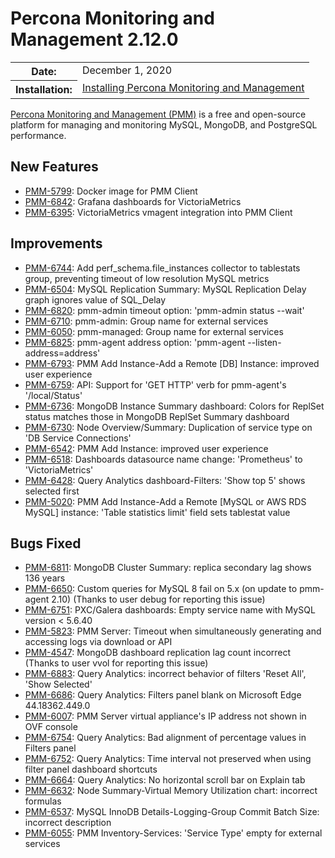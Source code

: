 # Percona Monitoring and Management 2.12.0

<table class="docutils field-list" frame="void" rules="none">
  <colgroup>
    <col class="field-name">
    <col class="field-body">
  </colgroup>
  <tbody valign="top">
    <tr class="field-odd field">
      <th class="field-name">Date:</th>
      <td class="field-body">December 1, 2020</td>
    </tr>
    <tr class="field-even field">
      <th class="field-name">Installation:</th>
      <td class="field-body">
        <a class="reference external" href="https://www.percona.com/software/pmm/quickstart">Installing Percona Monitoring and Management</a></td>
    </tr>
  </tbody>
</table>

[Percona Monitoring and Management (PMM)](https://www.percona.com/doc/percona-monitoring-and-management/2.x)
is a free and open-source platform for managing and monitoring MySQL, MongoDB, and PostgreSQL
performance.

## New Features

* [PMM-5799](https://jira.percona.com/browse/PMM-5799): Docker image for PMM Client
* [PMM-6842](https://jira.percona.com/browse/PMM-6842): Grafana dashboards for VictoriaMetrics
* [PMM-6395](https://jira.percona.com/browse/PMM-6395): VictoriaMetrics vmagent integration into PMM Client



## Improvements

* [PMM-6744](https://jira.percona.com/browse/PMM-6744): Add perf_schema.file_instances collector to tablestats group, preventing timeout of low resolution MySQL metrics
* [PMM-6504](https://jira.percona.com/browse/PMM-6504): MySQL Replication Summary: MySQL Replication Delay graph ignores value of SQL_Delay
* [PMM-6820](https://jira.percona.com/browse/PMM-6820): pmm-admin timeout option: 'pmm-admin status --wait'
* [PMM-6710](https://jira.percona.com/browse/PMM-6710): pmm-admin: Group name for external services
* [PMM-6050](https://jira.percona.com/browse/PMM-6050): pmm-managed: Group name for external services
* [PMM-6825](https://jira.percona.com/browse/PMM-6825): pmm-agent address option: 'pmm-agent --listen-address=address'
* [PMM-6793](https://jira.percona.com/browse/PMM-6793): PMM Add Instance-Add a Remote [DB] Instance: improved user experience
* [PMM-6759](https://jira.percona.com/browse/PMM-6759): API: Support for 'GET HTTP' verb for pmm-agent's '/local/Status'
* [PMM-6736](https://jira.percona.com/browse/PMM-6736): MongoDB Instance Summary dashboard: Colors for ReplSet status matches those in MongoDB ReplSet Summary dashboard
* [PMM-6730](https://jira.percona.com/browse/PMM-6730): Node Overview/Summary: Duplication of service type on 'DB Service Connections'
* [PMM-6542](https://jira.percona.com/browse/PMM-6542): PMM Add Instance: improved user experience
* [PMM-6518](https://jira.percona.com/browse/PMM-6518): Dashboards datasource name change: 'Prometheus' to 'VictoriaMetrics'
* [PMM-6428](https://jira.percona.com/browse/PMM-6428): Query Analytics dashboard-Filters: 'Show top 5' shows selected first
* [PMM-5020](https://jira.percona.com/browse/PMM-5020): PMM Add Instance-Add a Remote [MySQL or AWS RDS MySQL] instance: 'Table statistics limit' field sets tablestat value



## Bugs Fixed

* [PMM-6811](https://jira.percona.com/browse/PMM-6811): MongoDB Cluster Summary: replica secondary lag shows 136 years
* [PMM-6650](https://jira.percona.com/browse/PMM-6650): Custom queries for MySQL 8 fail on 5.x (on update to pmm-agent 2.10) (Thanks to user debug for reporting this issue)
* [PMM-6751](https://jira.percona.com/browse/PMM-6751): PXC/Galera dashboards: Empty service name with MySQL version < 5.6.40
* [PMM-5823](https://jira.percona.com/browse/PMM-5823): PMM Server: Timeout when simultaneously generating and accessing logs via download or API
* [PMM-4547](https://jira.percona.com/browse/PMM-4547): MongoDB dashboard replication lag count incorrect (Thanks to user vvol for reporting this issue)
* [PMM-6883](https://jira.percona.com/browse/PMM-6883): Query Analytics: incorrect behavior of filters 'Reset All', 'Show Selected'
* [PMM-6686](https://jira.percona.com/browse/PMM-6686): Query Analytics: Filters panel blank on Microsoft Edge 44.18362.449.0
* [PMM-6007](https://jira.percona.com/browse/PMM-6007): PMM Server virtual appliance's IP address not shown in OVF console
* [PMM-6754](https://jira.percona.com/browse/PMM-6754): Query Analytics: Bad alignment of percentage values in Filters panel
* [PMM-6752](https://jira.percona.com/browse/PMM-6752): Query Analytics: Time interval not preserved when using filter panel dashboard shortcuts
* [PMM-6664](https://jira.percona.com/browse/PMM-6664): Query Analytics: No horizontal scroll bar on Explain tab
* [PMM-6632](https://jira.percona.com/browse/PMM-6632): Node Summary-Virtual Memory Utilization chart: incorrect formulas
* [PMM-6537](https://jira.percona.com/browse/PMM-6537): MySQL InnoDB Details-Logging-Group Commit Batch Size: incorrect description
* [PMM-6055](https://jira.percona.com/browse/PMM-6055): PMM Inventory-Services: 'Service Type' empty for external services


